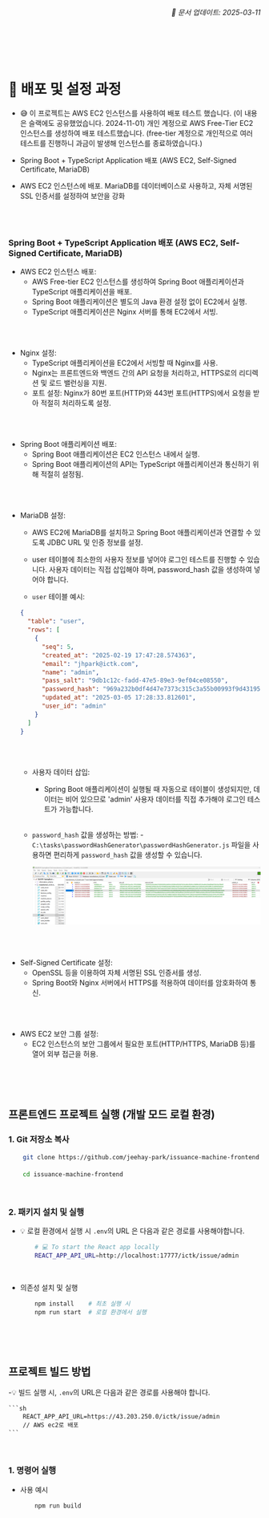 ###### <div style="text-align: right;">📅 문서 업데이트: 2025-03-11</div>

<br><br><br>

# 📌 배포 및 설정 과정

- 😅 이 프로젝트는 AWS EC2 인스턴스를 사용하여 배포 테스트 했습니다. (이 내용은 슬랙에도 공유했었습니다. 2024-11-01) 개인 계정으로 AWS Free-Tier EC2 인스턴스를 생성하여 배포 테스트했습니다. (free-tier 계정으로 개인적으로 여러 테스트를 진행하니 과금이 발생해 인스턴스를 종료하였습니다.)

- Spring Boot + TypeScript Application 배포 (AWS EC2, Self-Signed Certificate, MariaDB)
- AWS EC2 인스턴스에 배포. MariaDB를 데이터베이스로 사용하고, 자체 서명된 SSL 인증서를 설정하여 보안을 강화

<br><br>

### Spring Boot + TypeScript Application 배포 (AWS EC2, Self-Signed Certificate, MariaDB)

- AWS EC2 인스턴스 배포:
  - AWS Free-tier EC2 인스턴스를 생성하여 Spring Boot 애플리케이션과 TypeScript 애플리케이션을 배포.
  - Spring Boot 애플리케이션은 별도의 Java 환경 설정 없이 EC2에서 실행.
  - TypeScript 애플리케이션은 Nginx 서버를 통해 EC2에서 서빙.

<br><br>

- Nginx 설정:
  - TypeScript 애플리케이션을 EC2에서 서빙할 때 Nginx를 사용.
  - Nginx는 프론트엔드와 백엔드 간의 API 요청을 처리하고, HTTPS로의 리디렉션 및 로드 밸런싱을 지원.
  - 포트 설정: Nginx가 80번 포트(HTTP)와 443번 포트(HTTPS)에서 요청을 받아 적절히 처리하도록 설정.

<br><br>

- Spring Boot 애플리케이션 배포:
  - Spring Boot 애플리케이션은 EC2 인스턴스 내에서 실행.
  - Spring Boot 애플리케이션의 API는 TypeScript 애플리케이션과 통신하기 위해 적절히 설정됨.

<br><br>

- MariaDB 설정:

  - AWS EC2에 MariaDB를 설치하고 Spring Boot 애플리케이션과 연결할 수 있도록 JDBC URL 및 인증 정보를 설정.

  - user 테이블에 최소한의 사용자 정보를 넣어야 로그인 테스트를 진행할 수 있습니다. 사용자 데이터는 직접 삽입해야 하며, password_hash 값을 생성하여 넣어야 합니다.

  - `user` 테이블 예시:

  ```json
  {
    "table": "user",
    "rows": [
      {
        "seq": 5,
        "created_at": "2025-02-19 17:47:28.574363",
        "email": "jhpark@ictk.com",
        "name": "admin",
        "pass_salt": "9db1c12c-fadd-47e5-89e3-9ef04ce08550",
        "password_hash": "969a232b0df4d47e7373c315c3a55b00993f9d43195b3d858d86eb8bd54209b3e7ed8e3ecb5fd20d791d7bbc141a2dc963ed359cac06b59b4506c549574cdb2b",
        "updated_at": "2025-03-05 17:28:33.812601",
        "user_id": "admin"
      }
    ]
  }
  ```

    <br><br>

  - 사용자 데이터 삽입:

    - Spring Boot 애플리케이션이 실행될 때 자동으로 테이블이 생성되지만, 데이터는 비어 있으므로 'admin' 사용자 데이터를 직접 추가해야 로그인 테스트가 가능합니다.

    <br>

  - `password_hash` 값을 생성하는 방법: -`C:\tasks\passwordHashGenerator\passwordHashGenerator.js` 파일을 사용하면 편리하게 `password_hash` 값을 생성할 수 있습니다.

    ![MariaDB 테이블 예시](mariaDB.png)

<br><br>

- Self-Signed Certificate 설정:
  - OpenSSL 등을 이용하여 자체 서명된 SSL 인증서를 생성.
  - Spring Boot와 Nginx 서버에서 HTTPS를 적용하여 데이터를 암호화하여 통신.

<br><br>

- AWS EC2 보안 그룹 설정:
  - EC2 인스턴스의 보안 그룹에서 필요한 포트(HTTP/HTTPS, MariaDB 등)를 열어 외부 접근을 허용.

<br><br><br>

## 프론트엔드 프로젝트 실행 (개발 모드 로컬 환경)

### 1. Git 저장소 복사

```sh
    git clone https://github.com/jeehay-park/issuance-machine-frontend.git

    cd issuance-machine-frontend
```

<br>

### 2. 패키지 설치 및 실행

- 💡 로컬 환경에서 실행 시 `.env`의 URL 은 다음과 같은 경로를 사용해야합니다.

  ```sh
      # 💻 To start the React app locally
      REACT_APP_API_URL=http://localhost:17777/ictk/issue/admin
  ```

<br>

- 의존성 설치 및 실행

  ```sh
      npm install    # 최초 실행 시
      npm run start  # 로컬 환경에서 실행
  ```

<br><br><br>

## 프로젝트 빌드 방법

-💡 빌드 실행 시, `.env`의 URL은 다음과 같은 경로를 사용해야 합니다.

    ```sh
        REACT_APP_API_URL=https://43.203.250.0/ictk/issue/admin
        // AWS ec2로 배포
    ```

<br>

### 1. 명령어 실행

- 사용 예시
  ```sh
      npm run build
  ```
